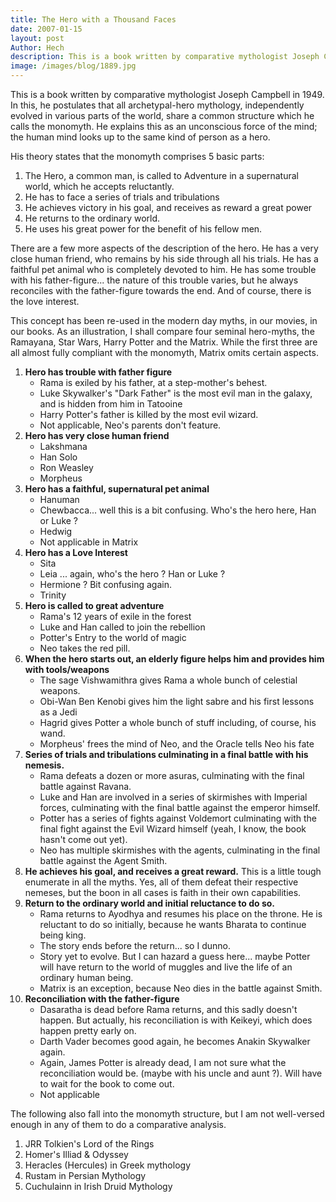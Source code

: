 ```yaml
---
title: The Hero with a Thousand Faces
date: 2007-01-15
layout: post
Author: Hech
description: This is a book written by comparative mythologist Joseph Campbell in 1949. In this, he postulates that all archetypal-hero mythology, independently evolved in various parts of the world, share a common structure which he calls the monomyth. He explains this as an unconscious force of the mind; the human mind looks up to the same kind of person as a hero.  
image: /images/blog/1889.jpg
---
```


This is a book written by comparative mythologist Joseph Campbell in 1949. In this, he postulates that all archetypal-hero mythology, independently evolved in various parts of the world, share a common structure which he calls the monomyth. He explains this as an unconscious force of the mind; the human mind looks up to the same kind of person as a hero.  

His theory states that the monomyth comprises 5 basic parts:  

1. The Hero, a common man, is called to Adventure in a supernatural world, which he accepts reluctantly.
1. He has to face a series of trials and tribulations
1. He achieves victory in his goal, and receives as reward a great power
1. He returns to the ordinary world.
1. He uses his great power for the benefit of his fellow men.

There are a few more aspects of the description of the hero. He has a very close human friend, who remains by his side through all his trials. He has a faithful pet animal who is completely devoted to him. He has some trouble with his father-figure... the nature of this trouble varies, but he always reconciles with the father-figure towards the end. And of course, there is the love interest.


This concept has been re-used in the modern day myths, in our movies, in our books. As an illustration, I shall compare four seminal hero-myths, the Ramayana, Star Wars, Harry Potter and the Matrix. While the first three are all almost fully compliant with the monomyth, Matrix omits certain aspects.  



1. **Hero has trouble with father figure**
    - Rama is exiled by his father, at a step-mother's behest.
    - Luke Skywalker's &quot;Dark Father&quot; is the most evil man in the galaxy, and is hidden from him in Tatooine
    - Harry Potter's father is killed by the most evil wizard.
    - Not applicable, Neo's parents don't feature. 
2. **Hero has very close human friend**
    - Lakshmana
    - Han Solo
    - Ron Weasley
    - Morpheus
3. **Hero has a faithful, supernatural pet animal**
    - Hanuman
    - Chewbacca... well this is a bit confusing. Who's the hero here, Han or Luke ?
    - Hedwig
    - Not applicable in Matrix
4. **Hero has a Love Interest**
    - Sita
    - Leia ... again, who's the hero ? Han or Luke ?
    - Hermione ? Bit confusing again.
    - Trinity
5. **Hero is called to great adventure**
    - Rama's 12 years of exile in the forest</li>
    - Luke and Han called to join the rebellion</li>
    - Potter's Entry to the world of magic</li>
    - Neo takes the red pill.</li>
6. **When the hero starts out, an elderly figure helps him and provides him with tools/weapons**
    - The sage Vishwamithra gives Rama a whole bunch of celestial weapons.  
    - Obi-Wan Ben Kenobi gives him the light sabre and his first lessons as a Jedi
    - Hagrid gives Potter a whole bunch of stuff including, of course, his wand.
    - Morpheus' frees the mind of Neo, and the Oracle tells Neo his fate
7. **Series of trials and tribulations culminating in a final battle with his nemesis.**
    - Rama defeats a dozen or more asuras, culminating with the final battle against Ravana.
    - Luke and Han are involved in a series of skirmishes with Imperial forces, culminating with the final battle against the emperor himself.
    - Potter has a series of fights against Voldemort culminating with the final fight against the Evil Wizard himself (yeah, I know, the book hasn't come out yet).
    - Neo has multiple skirmishes with the agents, culminating in the final battle against the Agent Smith.
8. **He achieves his goal, and receives a great reward.**
    This is a little tough enumerate in all the myths. Yes, all of them defeat their respective nemeses, but the boon in all cases is faith in their own capabilities.   
9. **Return to the ordinary world and initial reluctance to do so.**
    - Rama returns to Ayodhya and resumes his place on the throne. He is reluctant to do so initially, because he wants Bharata to continue being king.
    - The story ends before the return... so I dunno.
    - Story yet to evolve. But I can hazard a guess here... maybe Potter will have return to the world of muggles and live the life of an ordinary human being.
    - Matrix is an exception, because Neo dies in the battle against Smith.  
10. **Reconciliation with the father-figure**
    - Dasaratha is dead before Rama returns, and this sadly doesn't happen. But actually, his reconciliation is with Keikeyi, which does happen pretty early on.
    - Darth Vader becomes good again, he becomes Anakin Skywalker again.
    - Again, James Potter is already dead, I am not sure what the reconciliation would be. (maybe with his uncle and aunt ?). Will have to wait for the book to come out.
    - Not applicable

The following also fall into the monomyth structure, but I am not well-versed enough in any of them to do a comparative analysis.

<ol>
    <li>JRR Tolkien's Lord of the Rings</li>
    <li>Homer's Illiad &amp; Odyssey</li>
    <li>Heracles (Hercules) in Greek mythology</li>
    <li>Rustam in Persian Mythology</li>
    <li>Cuchulainn in Irish Druid Mythology</li>
</ol>

